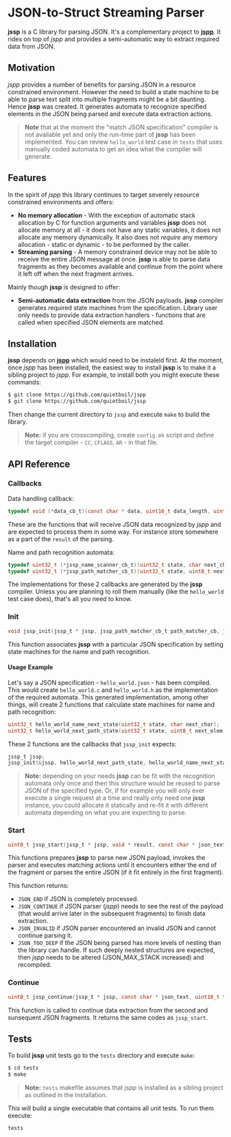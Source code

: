 # JSON-to-Struct Streaming Parser

**jssp** is a C library for parsing JSON. It's a complementary project to [**jspp**](https://github.com/quietboil/jspp). It rides on top of _jspp_ and provides a semi-automatic way to extract required data from JSON.

## Motivation

_jspp_ provides a number of benefits for parsing JSON in a resource constrained environment. However the need to build a state machine to be able to parse text split into multiple fragments might be a bit daunting. Hence **jssp** was created. It generates automata to recognize specified elements in the JSON being parsed and execute data extraction actions.

> **Note** that at the moment the "match JSON specification" compiler is not available yet and only the run-time part of **jssp** has been implemented. You can review `hello_world` test case in `tests` that uses manually coded automata to get an idea what the compiler will generate.

## Features

In the spirit of _jspp_ this library continues to target severely resource constrained environments and offers:

- **No memory allocation** - With the exception of automatic stack allocation by C for function arguments and variables **jssp** does not allocate memory at all - it does not have any static variables, it does not allocate any memory dynamically. It also does not _require_ any memory allocation - static or dynamic - to be performed by the caller.
- **Streaming parsing** - A memory constrained device may not be able to receive the entire JSON message at once. **jssp** is able to parse data fragments as they becomes available and continue from the point where it left off when the next fragment arrives. 

Mainly though **jssp** is designed to offer:

- **Semi-automatic data extraction** from the JSON payloads. **jssp** compiler generates required state machines from the specification. Library user only needs to provide data extraction handlers - functions that are called when specified JSON elements are matched.

## Installation

**jssp** depends on [**jspp**](https://github.com/quietboil/jspp) which would need to be instaleld first. At the moment, once _jspp_ has been installed, the easiest way to install **jssp** is to make it a sibling project to _jspp_. For example, to install both you might execute these commands:
```sh
$ git clone https://github.com/quietboil/jspp
$ git clone https://github.com/quietboil/jssp
```
Then change the current directory to `jssp` and execute `make` to build the library.

> **Note:** if you are crosscompiling, create `config.mk` script and define the target compiler - `CC`, `CFLAGS`, `AR` - in that file.

## API Reference

### Callbacks

Data handling callback:
```h
typedef void (*data_cb_t)(const char * data, uint16_t data_length, uint8_t data_type, const jssp_context_t * context);
```
These are the functions that will receive JSON data recognized by _jspp_ and are expected to process them in some way. For instance store somewhere as a part of the `result` of the parsing.

Name and path recognition automata:
```h
typedef uint32_t (*jssp_name_scanner_cb_t)(uint32_t state, char next_char);
typedef uint32_t (*jssp_path_matcher_cb_t)(uint32_t state, uint8_t next_elem, data_cb_t * action);
```
The implementations for these 2 callbacks are generated by the **jssp** compiler. Unless you are planning to roll them manually (like the `hello_world` test case does), that's all you need to know.

### Init

```h
void jssp_init(jssp_t * jssp, jssp_path_matcher_cb_t path_matcher_cb, jssp_name_scanner_cb_t name_scanner_cb)
```
This function associates **jssp** with a particular JSON specification by setting state machines for the name and path recognition.

#### Usage Example

Let's say a JSON specification - `hello_world.json` - has been compiled. This would create `hello_world.c` and `hello_world.h` as the implementation of the required automata. This generated implementation, among other things, will create 2 functions that calculate state machines for name and path recognition:
```h
uint32_t hello_world_name_next_state(uint32_t state, char next_char);
uint32_t hello_world_next_path_state(uint32_t state, uint8_t next_elem, data_cb_t * action);
```
These 2 functions are the callbacks that `jssp_init` expects:
```c
jssp_t jssp;
jssp_init(&jssp, hello_world_next_path_state, hello_world_name_next_state);
```
> **Note:** depending on your needs **jssp** can be fit with the recognition automata only once and then this structure would be reused to parse JSON of the specified type. Or, if for example you will only ever execute a single request at a time and really only need one **jssp** instance, you could allocate it statically and re-fit it with different automata depending on what you are expecting to parse.

### Start

```h
uint8_t jssp_start(jssp_t * jssp, void * result, const char * json_text, uint16_t text_length);
```
This functions prepares **jssp** to parse new JSON payload, invokes the parser and executes matching actions until it encounters either the end of the fragment or parses the entire JSON (if it fit entirely in the first fragment).

This function returns:
- `JSON_END` if JSON is completely processed.
- `JSON_CONTINUE` if JSON parser (_jspp_) needs to see the rest of the payload (that would arrive later in the subsequent fragments) to finish data extraction.
- `JSON_INVALID` if JSON parser encountered an invalid JSON and cannot continue parsing it.
- `JSON_TOO_DEEP` if the JSON being parsed has more levels of nesting than the library can handle. If such deeply nested structures are expected, then  _jspp_ needs to be altered (JSON_MAX_STACK increased) and recompiled.

### Continue

```h
uint8_t jssp_continue(jssp_t * jssp, const char * json_text, uint16_t text_length);
```
This function is called to continue data extraction from the second and sunsequent JSON fragments. It returns the same codes as `jssp_start`.

## Tests

To build **jssp** unit tests go to the `tests` directory and execute `make`:
```sh
$ cd tests
$ make
```

> **Note:** `tests` makefile assumes that _jspp_ is installed as a sibling project as outlined in the Installation.

This will build a single executable that contains all unit tests. To run them execute:
```sh
tests
```
